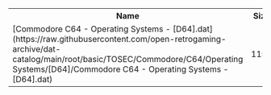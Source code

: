 <table>
<tr><th>Name</th><th>Size</th></tr>
<tr><td>
[Commodore C64 - Operating Systems - [D64].dat](https://raw.githubusercontent.com/open-retrogaming-archive/dat-catalog/main/root/basic/TOSEC/Commodore/C64/Operating Systems/[D64]/Commodore C64 - Operating Systems - [D64].dat)
</td><td>1157</td></tr>
</table>
